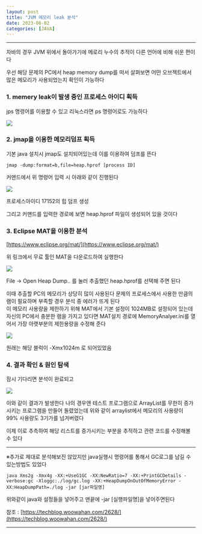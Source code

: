 ```yaml
---
layout: post
title: "JVM 메모리 leak 분석"
date: 2023-06-02
categories: [JAVA]
---
```

___

자바의 경우 JVM 위에서 돌아가기에 메로리 누수의 추적이 다른 언어에 비해 쉬운 편이다

우선 해당 문제의 PC에서 heap memory dump를 떠서 살펴보면 어떤 오브젝트에서 많은 메모리가 사용되었는지 확인이 가능하다

### 1\. memery leak이 발생 중인 프로세스 아이디 획득

jps 명령어를 이용할 수 있고 리눅스라면 ps 명령어로도 가능하다

![](https://blog.kakaocdn.net/dn/liIfT/btrxoGIROnn/G1KJx15q9h4gwmJjXWoOZ1/img.png)

### 2\. jmap을 이용한 메모리덤프 획득

기본 java 설치시 jmap도 설치되어있는데 이를 이용하여 덤프를 뜬다

```
jmap -dump:format=b,file=heap.hprof [process ID]
```

커맨드에서 위 명령어 입력 시 아래와 같이 진행된다 

![](https://blog.kakaocdn.net/dn/bkBBUX/btrxwZnJyf0/Or71Mq2qCPh3TGLObkJviK/img.png)

프로세스아이디 17152의 힙 덤프 생성

그리고 커맨드를 입력한 경로에 보면 heap.hprof 파일이 생성되어 있을 것이다

### 3\. Eclipse MAT을 이용한 분석 

[https://www.eclipse.org/mat/](https://www.eclipse.org/mat/)

위 링크에서 무료 툴인 MAT을 다운로드하여 실행한다

![](https://blog.kakaocdn.net/dn/dbRQhT/btrxmzEw6hD/tCsI1vwW9tQmRarBGsWRz0/img.png)

File -> Open Heap Dump.. 를 눌러 추출했던 heap.hprof를 선택해 주면 된다

이때 추출할 PC의 메모리가 상당히 많이 사용된다 문제의 프로세스에서 사용한 만큼의 램이 필요하며 부족할 경우 분석 중 에러가 뜨게 된다  
이 메모리 사용량을 제한하기 위해 MAT에서 기본 설정이 1024MB로 설정되어 있는데 자신의 PC에서 충분한 램을 가지고 있다면 MAT설치 경로에 MemoryAnalyer.ini를 열어서 가장 아랫부분의 제한용량을 수정해 준다

![](https://blog.kakaocdn.net/dn/cCm8Hw/btrxwAhpn2L/w9PobtRKW9IH225ldzKGY0/img.png)

원래는 해당 블럭이 -Xmx1024m 로 되어있었음

### 4\. 결과 확인 & 원인 탐색

잠시 기다리면 분석이 완료되고 

![](https://blog.kakaocdn.net/dn/bN75mD/btrxrcPnOX9/PYhFTIhn90LkkuESlBMKuK/img.png)

이와 같이 결과가 발생한다 나의 경우엔 테스트 프로그램으로 ArrayList를 무한히 증가시키는 프로그램을 만들어 돌렸었는데 위와 같이 arraylist에서 메모리의 사용량이 99% 사용량도 3기가를 넘겨버렸다 

이제 이로 추측하여 해당 리스트를 증가시키는 부분을 추적하고 관련 코드를 수정해볼 수 있다

___

※추가로 제대로 분석해보진 않았지만 java실행시 명령어를 통해서 GC로그를 남길 수 있는방법도 있었다

```
java Xms2g -Xmx4g -XX:+UseG1GC -XX:NewRatio=7 -XX:+PrintGCDetails -verbose:gc -Xloggc:./log/gc.log -XX:+HeapDumpOnOutOfMemoryError -XX:HeapDumpPath=./log -jar [jar파일명]
```

위와같이 java와 설정들을 넣어주고 맨끝에 -jar \[실행파일명\]을 넣어주면된다 

참조 : [https://techblog.woowahan.com/2628/](https://techblog.woowahan.com/2628/)

___